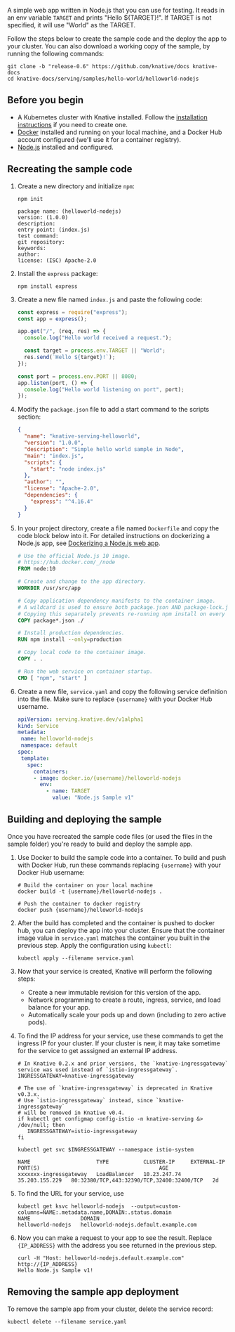 A simple web app written in Node.js that you can use for testing. It reads in an
env variable `TARGET` and prints "Hello \${TARGET}!". If TARGET is not
specified, it will use "World" as the TARGET.

Follow the steps below to create the sample code and the deploy the app to your
cluster. You can also download a working copy of the sample, by running the
following commands:

  ```shell
  git clone -b "release-0.6" https://github.com/knative/docs knative-docs
  cd knative-docs/serving/samples/hello-world/helloworld-nodejs
  ```

## Before you begin

- A Kubernetes cluster with Knative installed. Follow the
  [installation instructions](../../../../install/README.md) if you need to
  create one.
- [Docker](https://www.docker.com) installed and running on your local machine,
  and a Docker Hub account configured (we'll use it for a container registry).
- [Node.js](https://nodejs.org/en/) installed and configured.

## Recreating the sample code

1. Create a new directory and initialize `npm`:

    ```shell
    npm init

    package name: (helloworld-nodejs)
    version: (1.0.0)
    description:
    entry point: (index.js)
    test command:
    git repository:
    keywords:
    author:
    license: (ISC) Apache-2.0
    ```

1. Install the `express` package:

    ```shell
    npm install express
    ```

1. Create a new file named `index.js` and paste the following code:

    ```js
    const express = require("express");
    const app = express();

    app.get("/", (req, res) => {
      console.log("Hello world received a request.");

      const target = process.env.TARGET || "World";
      res.send(`Hello ${target}!`);
    });

    const port = process.env.PORT || 8080;
    app.listen(port, () => {
      console.log("Hello world listening on port", port);
    });
    ```

1. Modify the `package.json` file to add a start command to the scripts section:

    ```json
    {
      "name": "knative-serving-helloworld",
      "version": "1.0.0",
      "description": "Simple hello world sample in Node",
      "main": "index.js",
      "scripts": {
        "start": "node index.js"
      },
      "author": "",
      "license": "Apache-2.0",
      "dependencies": {
        "express": "^4.16.4"
      }
    }
    ```

1. In your project directory, create a file named `Dockerfile` and copy the code
   block below into it. For detailed instructions on dockerizing a Node.js app,
   see
   [Dockerizing a Node.js web app](https://nodejs.org/en/docs/guides/nodejs-docker-webapp/).

    ```Dockerfile
    # Use the official Node.js 10 image.
    # https://hub.docker.com/_/node
    FROM node:10

    # Create and change to the app directory.
    WORKDIR /usr/src/app 

    # Copy application dependency manifests to the container image.
    # A wildcard is used to ensure both package.json AND package-lock.json are copied.
    # Copying this separately prevents re-running npm install on every code change.
    COPY package*.json ./
 
    # Install production dependencies.
    RUN npm install --only=production

    # Copy local code to the container image.
    COPY . .

    # Run the web service on container startup.
    CMD [ "npm", "start" ]
    ```

1. Create a new file, `service.yaml` and copy the following service definition
   into the file. Make sure to replace `{username}` with your Docker Hub
   username.

    ```yaml
    apiVersion: serving.knative.dev/v1alpha1
    kind: Service
    metadata:
     name: helloworld-nodejs
     namespace: default
    spec:
     template:
       spec:
         containers:
         - image: docker.io/{username}/helloworld-nodejs
           env:
             - name: TARGET
               value: "Node.js Sample v1"
    ```

## Building and deploying the sample

Once you have recreated the sample code files (or used the files in the sample
folder) you're ready to build and deploy the sample app.

1. Use Docker to build the sample code into a container. To build and push with
   Docker Hub, run these commands replacing `{username}` with your Docker Hub
   username:

    ```shell
    # Build the container on your local machine
    docker build -t {username}/helloworld-nodejs .

    # Push the container to docker registry
    docker push {username}/helloworld-nodejs
    ```

1. After the build has completed and the container is pushed to docker hub, you
   can deploy the app into your cluster. Ensure that the container image value
   in `service.yaml` matches the container you built in the previous step. Apply
   the configuration using `kubectl`:

    ```shell
    kubectl apply --filename service.yaml
    ```

1. Now that your service is created, Knative will perform the following steps:

   - Create a new immutable revision for this version of the app.
   - Network programming to create a route, ingress, service, and load balance
     for your app.
   - Automatically scale your pods up and down (including to zero active pods).

1. To find the IP address for your service, use these commands to get the
   ingress IP for your cluster. If your cluster is new, it may take sometime for
   the service to get asssigned an external IP address.

    ```shell
    # In Knative 0.2.x and prior versions, the `knative-ingressgateway` service was used instead of `istio-ingressgateway`.
    INGRESSGATEWAY=knative-ingressgateway

    # The use of `knative-ingressgateway` is deprecated in Knative v0.3.x.
    # Use `istio-ingressgateway` instead, since `knative-ingressgateway`
    # will be removed in Knative v0.4.
    if kubectl get configmap config-istio -n knative-serving &> /dev/null; then
       INGRESSGATEWAY=istio-ingressgateway
    fi

    kubectl get svc $INGRESSGATEWAY --namespace istio-system

    NAME                     TYPE           CLUSTER-IP     EXTERNAL-IP      PORT(S)                                      AGE
    xxxxxxx-ingressgateway   LoadBalancer   10.23.247.74   35.203.155.229   80:32380/TCP,443:32390/TCP,32400:32400/TCP   2d
    ```

1. To find the URL for your service, use

    ```
    kubectl get ksvc helloworld-nodejs  --output=custom-columns=NAME:.metadata.name,DOMAIN:.status.domain
    NAME                DOMAIN
    helloworld-nodejs   helloworld-nodejs.default.example.com
    ```

1. Now you can make a request to your app to see the result. Replace
   `{IP_ADDRESS}` with the address you see returned in the previous step.

    ```shell
    curl -H "Host: helloworld-nodejs.default.example.com" http://{IP_ADDRESS}
    Hello Node.js Sample v1!
    ```

## Removing the sample app deployment

To remove the sample app from your cluster, delete the service record:

```shell
kubectl delete --filename service.yaml
```
